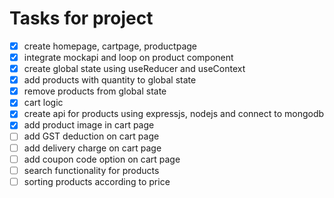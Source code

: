 # Tasks for project

- [x] create homepage, cartpage, productpage
- [x] integrate mockapi and loop on product component
- [x] create global state using useReducer and useContext
- [x] add products with quantity to global state
- [x] remove products from global state
- [x] cart logic
- [x] create api for products using expressjs, nodejs and connect to mongodb 
- [x] add product image in cart page
- [ ] add GST deduction on cart page
- [ ] add delivery charge on cart page
- [ ] add coupon code option on cart page
- [ ] search functionality for products
- [ ] sorting products according to price